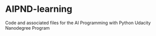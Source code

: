 # AIPND-learning
Code and associated files for the AI Programming with Python Udacity Nanodegree Program
